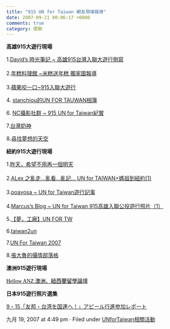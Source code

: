 ```yaml
---
title: "915 UN for Taiwan 網友現場報導"
date: 2007-09-21 00:06:17 +0800
comments: true
category: 閒聊
---
```


<strong>高雄915大遊行現場</strong><p>1.<a href="http://blog.pixnet.net/hidavid/post/8871921">David’s 時光筆記 ~ 高雄915台灣入聯大遊行側寫</a><br /> <br />2.<a href="http://blog.roodo.com/gamy543/archives/4145495.html">年糕料理館 ~米糕送年糕 獨家圖報導</a><br /> <br />3.<a href="http://duisme.blogspot.com/2007/09/915.html">蘋果咬一口~915入聯大遊行</a></p><p>4. <a href="http://http://flickr.com/photos/kyo4890x115/sets/72157602021825304/">stanchiou的UN FOR TAUWAN相簿</a></p><p>6. <a href="http://www.nikonclub.cc/nikon/index.php?showtopic=15664">NC攝影社群 ~ 915 UN for Taiwan紀實</a></p><p>7.<a href="http://twnathan.blogspot.com/">台灣奶神</a></p><p>8<strong>.</strong><a href="http://blog.roodo.com/fairy220/archives/4153779.html">尋找夢想的天空</a></p><p><strong>紐約915大遊行現場</strong></p><p>1.<a href="http://blog.fm-lab.com/index.php/2007/09/16/87/">昨天，希望不用再一個明天</a><br /> <br />2.<a href="http://blog.roodo.com/gakilin/archives/4157205.html">ALex 之亂走…亂看…亂記… UN for TAIWAN+媽祖到紐約(1)<br /></a> <br />3.<a href="http://blog.roodo.com/poavosa/archives/4143695.html">poavosa ~ UN for Taiwan遊行記事</a><br /> <br />4.<a href="http://blog.roodo.com/twmarine/archives/4154083.html">Marcus’s Blog ~ UN for Taiwan 915高雄入聯公投遊行照片（1）</a></p><p>5.<a href="http://blog.roodo.com/wyvernray/archives/4146077.html">【夢，工廠】UN FOR TW</a></p><p>6.<a target="_blank" href="http://flickr.com/photos/7683565@N02/">taiwan2un</a></p><p>7.<a target="_blank" href="http://flickr.com/photos/bigmonkiki/sets/72157602046740901/">UN For Taiwan 2007</a></p><p>8.<a href="http://www.wretch.cc/blog/haomei&category_id=10769586">張大魯的攝情部落格</a></p><p><strong>澳洲915遊行現場</strong></p><p><a href="http://www.helloanz.org/index.php?s=d76ca2d204ab40f80ecd56b327138fa8&showtopic=12728&st=0&#entry81101"><span lang="EN-US" style="color: black;"><font face="Times New Roman">Hellow ANZ </font></span><span style="color: black; font-family: 新細明體;">澳洲、紐西蘭留學論壇</span></a></p><p><strong>日本915遊行照片選集</strong></p><p><a href="http://taidoku.fc2web.com/ouen122kokuren.htm">9・15「友邦・台湾を国連へ！」アピール行進参加レポート</a></p>									<p class="postmeta"> 			九月 19, 2007 at 4:49 pm 			· Filed under <a href="http://www.unfortaiwan.tw/wp/?cat=16" title="觀看類別「UNforTaiwan相關活動」的所有文章" rel="category">UNforTaiwan相關活動</a>						</p>
